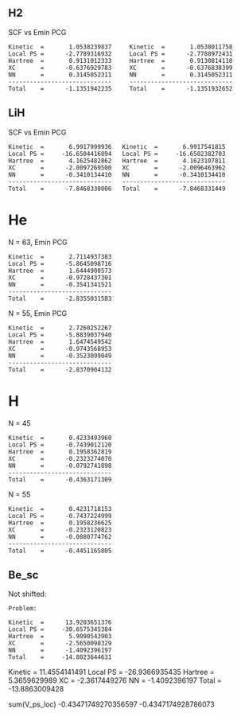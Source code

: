 ## H2

SCF vs Emin PCG

```
Kinetic  =       1.0538239837     Kinetic  =       1.0538011758
Local PS =      -2.7789316932     Local PS =      -2.7788972431
Hartree  =       0.9131012333     Hartree  =       0.9130814110
XC       =      -0.6376929783     XC       =      -0.6376838399
NN       =       0.3145052311     NN       =       0.3145052311
-----------------------------     -----------------------------
Total    =      -1.1351942235     Total    =      -1.1351932652
```


## LiH

SCF vs Emin PCG

```
Kinetic  =       6.9917999936   Kinetic  =       6.9917541815
Local PS =     -16.6504416894   Local PS =     -16.6502382703
Hartree  =       4.1625482862   Hartree  =       4.1623107811
XC       =      -2.0097269500   XC       =      -2.0096463962
NN       =      -0.3410134410   NN       =      -0.3410134410
-----------------------------   -----------------------------
Total    =      -7.8468338006   Total    =      -7.8468331449
```

# He

N = 63, Emin PCG

```
Kinetic  =       2.7114937383
Local PS =      -5.8645098716
Hartree  =       1.6444908573
XC       =      -0.9728437301
NN       =      -0.3541341521
-----------------------------
Total    =      -2.8355031583
```

N = 55, Emin PCG

```
Kinetic  =       2.7260252267
Local PS =      -5.8839037940
Hartree  =       1.6474549542
XC       =      -0.9743568953
NN       =      -0.3523099049
-----------------------------
Total    =      -2.8370904132
```


# H

N = 45
```
Kinetic  =       0.4233493960
Local PS =      -0.7439012120
Hartree  =       0.1958362819
XC       =      -0.2323274070
NN       =      -0.0792741898
-----------------------------
Total    =      -0.4363171309
```

N = 55

```
Kinetic  =       0.4231718153
Local PS =      -0.7437224999
Hartree  =       0.1958236625
XC       =      -0.2323120823
NN       =      -0.0880774762
-----------------------------
Total    =      -0.4451165805
```

## Be_sc

Not shifted:

```
Problem:

Kinetic  =      13.9203651376
Local PS =     -30.6575345384
Hartree  =       5.9090543903
XC       =      -2.5650098329
NN       =      -1.4092396197
Total    =     -14.8023644631
```

Kinetic  =      11.4554141491
Local PS =     -26.9366935435
Hartree  =       5.3659629989
XC       =      -2.3617449276
NN       =      -1.4092396197
Total    =     -13.8863009428

sum(V_ps_loc)
-0.43471749270356597
-0.4347174928786073
